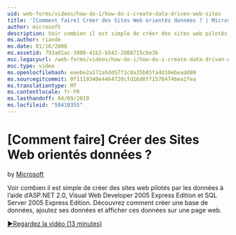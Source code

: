 ```yaml
---
uid: web-forms/videos/how-do-i/how-do-i-create-data-driven-web-sites
title: '[Comment faire] Créer des Sites Web orientés données ? | Microsoft Docs'
author: microsoft
description: Voir combien il est simple de créer des sites web pilotés par les données à l’aide d’ASP.NET 2.0, Visual Web Developer 2005 Express Edition et SQL Server 2005 Express Edition. En savoir plus...
ms.author: riande
ms.date: 01/16/2006
ms.assetid: 793a01ac-3800-41b2-b542-2d88715cbe3b
msc.legacyurl: /web-forms/videos/how-do-i/how-do-i-create-data-driven-web-sites
msc.type: video
ms.openlocfilehash: eaebe2a171a5dd57f1c8a35b85fadd10ebeadd80
ms.sourcegitcommit: 0f1119340e4464720cfd16d0ff15764746ea1fea
ms.translationtype: MT
ms.contentlocale: fr-FR
ms.lasthandoff: 04/09/2019
ms.locfileid: "59410355"
---
```

# <a name="how-do-i-create-data-driven-web-sites"></a>[Comment faire] Créer des Sites Web orientés données ?

by [Microsoft](https://github.com/microsoft)

Voir combien il est simple de créer des sites web pilotés par les données à l’aide d’ASP.NET 2.0, Visual Web Developer 2005 Express Edition et SQL Server 2005 Express Edition. Découvrez comment créer une base de données, ajoutez ses données et afficher ces données sur une page web.

[&#9654;Regardez la vidéo (13 minutes)](https://channel9.msdn.com/Blogs/ASP-NET-Site-Videos/how-do-i-create-data-driven-web-sites)
